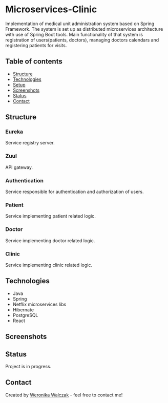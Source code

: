 # Microservices-Clinic
Implementation of medical unit administration system based on Spring Framework. The system is set up as distributed microservices architecture with use of Spring Boot tools. Main functionality of that system is registration of users(patients, doctors), managing doctors calendars and registering patients for visits.   

## Table of contents
* [Structure](#structure)
* [Technologies](#technologies)
* [Setup](#setup)
* [Screenshots](#screenshots)
* [Status](#status)
* [Contact](#contact)

## Structure
### Eureka
Service registry server.
### Zuul
API gateway.
### Authentication
Service responsible for authentication and authorization of users.
### Patient
Service implementing patient related logic.
### Doctor
Service implementing doctor related logic.
### Clinic
Service implementing clinic related logic.

## Technologies
* Java
* Spring
* Netflix microservices libs
* Hibernate
* PostgreSQL
* React

## Screenshots


## Status
Project is in progress.

## Contact
Created by [Weronika Walczak](mailto:weronikawalczak989@gmail.com) - feel free to contact me!
